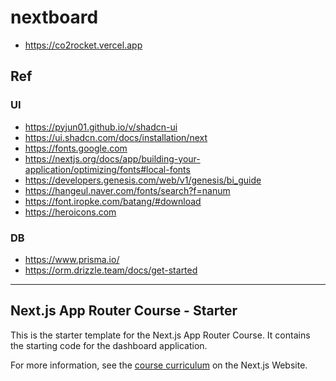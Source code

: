 # nextboard
- https://co2rocket.vercel.app

## Ref
### UI
- https://pyjun01.github.io/v/shadcn-ui
- https://ui.shadcn.com/docs/installation/next
- https://fonts.google.com
- https://nextjs.org/docs/app/building-your-application/optimizing/fonts#local-fonts
- https://developers.genesis.com/web/v1/genesis/bi_guide
- https://hangeul.naver.com/fonts/search?f=nanum
- https://font.iropke.com/batang/#download
- https://heroicons.com


### DB
- https://www.prisma.io/
- https://orm.drizzle.team/docs/get-started


---
## Next.js App Router Course - Starter

This is the starter template for the Next.js App Router Course. It contains the starting code for the dashboard application.

For more information, see the [course curriculum](https://nextjs.org/learn) on the Next.js Website.
